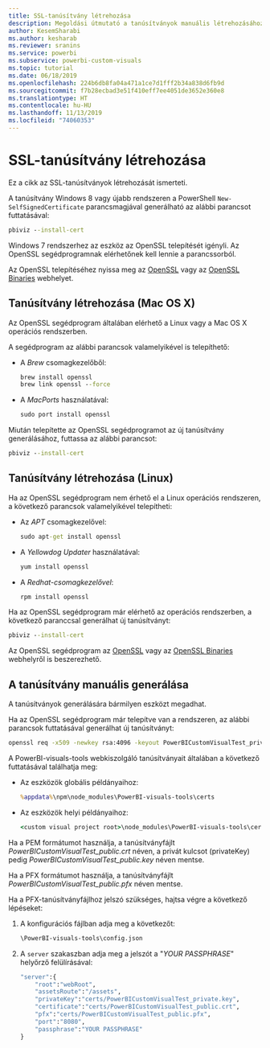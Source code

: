 ```yaml
---
title: SSL-tanúsítvány létrehozása
description: Megoldási útmutató a tanúsítványok manuális létrehozásához a fejlesztői kiszolgáló számára
author: KesemSharabi
ms.author: kesharab
ms.reviewer: sranins
ms.service: powerbi
ms.subservice: powerbi-custom-visuals
ms.topic: tutorial
ms.date: 06/18/2019
ms.openlocfilehash: 224b6db8fa04a471a1ce7d1fff2b34a838d6fb9d
ms.sourcegitcommit: f7b28ecbad3e51f410eff7ee4051de3652e360e8
ms.translationtype: HT
ms.contentlocale: hu-HU
ms.lasthandoff: 11/13/2019
ms.locfileid: "74060353"
---
```

# <a name="create-an-ssl-certificate"></a>SSL-tanúsítvány létrehozása

Ez a cikk az SSL-tanúsítványok létrehozását ismerteti.

A tanúsítvány Windows 8 vagy újabb rendszeren a PowerShell `New-SelfSignedCertificate` parancsmagjával generálható az alábbi parancsot futtatásával:

```cmd
pbiviz --install-cert
```

Windows 7 rendszerhez az eszköz az OpenSSL telepítését igényli. Az OpenSSL segédprogramnak elérhetőnek kell lennie a parancssorból.

Az OpenSSL telepítéséhez nyissa meg az [OpenSSL](https://www.openssl.org) vagy az [OpenSSL Binaries](https://wiki.openssl.org/index.php/Binaries) webhelyet.

## <a name="create-a-certificate-mac-os-x"></a>Tanúsítvány létrehozása (Mac OS X)

Az OpenSSL segédprogram általában elérhető a Linux vagy a Mac OS X operációs rendszerben.

A segédprogram az alábbi parancsok valamelyikével is telepíthető:

* A *Brew* csomagkezelőből:

    ```cmd
    brew install openssl
    brew link openssl --force
    ```

* A *MacPorts* használatával:

    ```cmd
    sudo port install openssl
    ```

Miután telepítette az OpenSSL segédprogramot az új tanúsítvány generálásához, futtassa az alábbi parancsot:

```cmd
pbiviz --install-cert
```

## <a name="create-a-certificate-linux"></a>Tanúsítvány létrehozása (Linux)

Ha az OpenSSL segédprogram nem érhető el a Linux operációs rendszeren, a következő parancsok valamelyikével telepítheti:

* Az *APT* csomagkezelővel:

    ```cmd
    sudo apt-get install openssl
    ```

* A *Yellowdog Updater* használatával:

    ```cmd
    yum install openssl
    ```

* A *Redhat-csomagkezelővel*:

    ```cmd
    rpm install openssl
    ```

Ha az OpenSSL segédprogram már elérhető az operációs rendszerben, a következő paranccsal generálhat új tanúsítványt:

```cmd
pbiviz --install-cert
```

Az OpenSSL segédprogram az [OpenSSL](https://www.openssl.org) vagy az [OpenSSL Binaries](https://wiki.openssl.org/index.php/Binaries) webhelyről is beszerezhető.

## <a name="generate-the-certificate-manually"></a>A tanúsítvány manuális generálása

A tanúsítványok generálására bármilyen eszközt megadhat.

Ha az OpenSSL segédprogram már telepítve van a rendszeren, az alábbi parancsok futtatásával generálhat új tanúsítványt:

```cmd
openssl req -x509 -newkey rsa:4096 -keyout PowerBICustomVisualTest_private.key -out PowerBICustomVisualTest_public.crt -days 365
```

A PowerBI-visuals-tools webkiszolgáló tanúsítványait általában a következő futtatásával találhatja meg:

* Az eszközök globális példányaihoz:

    ```cmd
    %appdata%\npm\node_modules\PowerBI-visuals-tools\certs
    ```

* Az eszközök helyi példányaihoz:

    ```cmd
    <custom visual project root>\node_modules\PowerBI-visuals-tools\certs
    ```

Ha a PEM formátumot használja, a tanúsítványfájlt *PowerBICustomVisualTest_public.crt* néven, a privát kulcsot (privateKey) pedig *PowerBICustomVisualTest_public.key* néven mentse.

Ha a PFX formátumot használja, a tanúsítványfájlt *PowerBICustomVisualTest_public.pfx* néven mentse.

Ha a PFX-tanúsítványfájlhoz jelszó szükséges, hajtsa végre a következő lépéseket:
1. A konfigurációs fájlban adja meg a következőt:

    ```cmd
    \PowerBI-visuals-tools\config.json
    ```

1. A `server` szakaszban adja meg a jelszót a "*YOUR PASSPHRASE*" helyőrző felülírásával:

    ```cmd
    "server":{
        "root":"webRoot",
        "assetsRoute":"/assets",
        "privateKey":"certs/PowerBICustomVisualTest_private.key",
        "certificate":"certs/PowerBICustomVisualTest_public.crt",
        "pfx":"certs/PowerBICustomVisualTest_public.pfx",
        "port":"8080",
        "passphrase":"YOUR PASSPHRASE"
    }
    ```